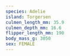 ```yaml
---
species: Adelie
island: Torgersen
culmen_length_mm: 35.9
culmen_depth_mm: 16.6
flipper_length_mm: 190
body_mass_g: 3050
sex: FEMALE
---
```

